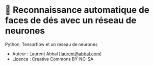 # **🎲 Reconnaissance automatique de faces de dés avec un réseau de neurones**

Python, Tensorflow et un réseau de neurones

* Auteur : Laurent Abbal [laurent@abbal.com]
* Licence : Creative Commons BY-NC-SA
